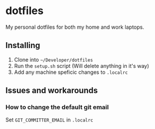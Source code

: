 # dotfiles
My personal dotfiles for both my home and work laptops.

## Installing
1. Clone into `~/Developer/dotfiles`
2. Run the `setup.sh` script (Will delete anything in it's way)
3. Add any machine speficic changes to `.localrc`

## Issues and workarounds

### How to change the default git email
Set `GIT_COMMITTER_EMAIL` in `.localrc` 
